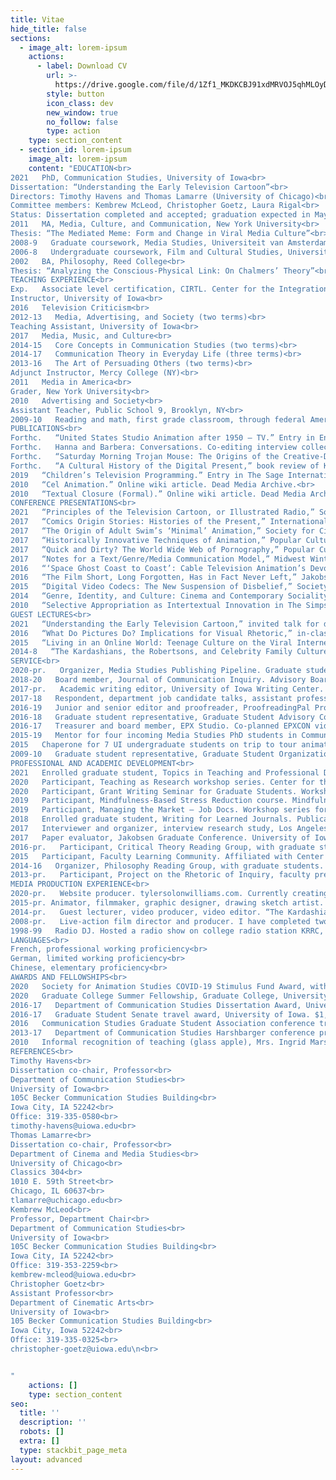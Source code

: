 ```yaml
---
title: Vitae
hide_title: false
sections:
  - image_alt: lorem-ipsum
    actions:
      - label: Download CV
        url: >-
          https://drive.google.com/file/d/1Zf1_MKDKCBJ91xdMRVOJ5qhMLOyDjHMx/view?usp=sharing
        style: button
        icon_class: dev
        new_window: true
        no_follow: false
        type: action
    type: section_content
  - section_id: lorem-ipsum
    image_alt: lorem-ipsum
    content: "EDUCATION<br>
2021   PhD, Communication Studies, University of Iowa<br>
Dissertation: “Understanding the Early Television Cartoon”<br>
Directors: Timothy Havens and Thomas Lamarre (University of Chicago)<br>
Committee members: Kembrew McLeod, Christopher Goetz, Laura Rigal<br>
Status: Dissertation completed and accepted; graduation expected in May<br>
2011   MA, Media, Culture, and Communication, New York University<br>
Thesis: “The Mediated Meme: Form and Change in Viral Media Culture”<br>
2008-9   Graduate coursework, Media Studies, Universiteit van Amsterdam, The Netherlands<br>
2006-8   Undergraduate coursework, Film and Cultural Studies, University of Minnesota<br>
2002   BA, Philosophy, Reed College<br>
Thesis: “Analyzing the Conscious-Physical Link: On Chalmers’ Theory”<br>
TEACHING EXPERIENCE<br>
Exp.   Associate level certification, CIRTL. Center for the Integration of Teaching and Learning, University of Iowa<br>
Instructor, University of Iowa<br>
2016   Television Criticism<br>
2012-13   Media, Advertising, and Society (two terms)<br>
Teaching Assistant, University of Iowa<br>
2017   Media, Music, and Culture<br>
2014-15   Core Concepts in Communication Studies (two terms)<br>
2014-17   Communication Theory in Everyday Life (three terms)<br>
2013-16   The Art of Persuading Others (two terms)<br>
Adjunct Instructor, Mercy College (NY)<br>
2011   Media in America<br>
Grader, New York University<br>
2010   Advertising and Society<br>
Assistant Teacher, Public School 9, Brooklyn, NY<br>
2009-10   Reading and math, first grade classroom, through federal America Reads / America Counts program<br>
PUBLICATIONS<br>
Forthc.   “United States Studio Animation after 1950 – TV.” Entry in Encyclopedia of Animation Studies. Edited by Eric Herhuth and Annabelle Honess Roe. Bloomsbury. Entry invited for forthcoming volume<br>
Forthc.   Hanna and Barbera: Conversations. Co-editing interview collection with Kevin Sandler. University Press of Mississippi. Securing permissions and preparing manuscript for forthcoming volume<br>
Forthc.   “Saturday Morning Trojan Mouse: The Origins of the Creative-Driven Television Cartoon.” With Lev Cantoral. In Animated Mischief: Thirty Years of Cartoon Subversiveness, 1988-2018, edited by Brian Duchaney and David Silverman. McFarland & Company. Chapter revised for forthcoming volume, awaiting final comments<br>
Forthc.   “A Cultural History of the Digital Present,” book review of Kenneth Cmiel and John Durham Peters, Promiscuous Knowledge: Information, Image, and Other Truth Games in History (2020). Journal of Communication Inquiry. Passed peer review, copy editing in advance of publication in forthcoming issue<br>
2019   “Children’s Television Programming.” Entry in The Sage International Encyclopedia of Mass Media and Society. Edited by Debra L. Merskin, Sage. Published<br>
2010   “Cel Animation.” Online wiki article. Dead Media Archive.<br>
2010   “Textual Closure (Formal).” Online wiki article. Dead Media Archive.<br>
CONFERENCE PRESENTATIONS<br>
2021   “Principles of the Television Cartoon, or Illustrated Radio,” Society for Animation Studies annual conference, New Orleans (accepted)<br>
2017   “Comics Origin Stories: Histories of the Present,” International Communication Association annual conference, San Diego<br>
2017   “The Origin of Adult Swim’s ‘Minimal’ Animation,” Society for Cinema and Media Studies annual conference, Chicago<br>
2017   “Historically Innovative Techniques of Animation,” Popular Culture Association annual conference, San Diego. Organized and chaired panel of four papers<br>
2017   “Quick and Dirty? The World Wide Web of Pornography,” Popular Culture Association annual conference, San Diego<br>
2017   “Notes for a Text/Genre/Media Communication Model,” Midwest Winter Workshop graduate conference, University of Iowa<br>
2016   “‘Space Ghost Coast to Coast’: Cable Television Animation’s Devolution or Evolution?” Society for Animation Studies annual conference, Singapore<br>
2016   “The Film Short, Long Forgotten, Has in Fact Never Left,” Jakobsen Graduate Conference, University of Iowa<br>
2015   “Digital Video Codecs: The New Suspension of Disbelief,” Society for Cinema and Media Studies annual conference, Montréal, Canada<br>
2014   “Genre, Identity, and Culture: Cinema and Contemporary Sociality,” Midwest Winter Workshop graduate conference, University of Illinois, Urbana-Champaign, IL<br>
2010   “Selective Appropriation as Intertextual Innovation in The Simpsons,” Comparative Literary and Cultural Studies Graduate Conference, Stony Brook University, Stony Brook, NY<br>
GUEST LECTURES<br>
2021   “Understanding the Early Television Cartoon,” invited talk for department colloquium. Communication Studies and Cinematic Arts, University of Iowa, currently preparing<br>
2016   “What Do Pictures Do? Implications for Visual Rhetoric,” in-class TA lecture. The Art of Persuading Others, University of Iowa<br>
2015   “Living in an Online World: Teenage Culture on the Viral Internet,” in-class TA lecture. Core Concepts in Communication Studies, University of Iowa, two years<br>
2014-8   “The Kardashians, the Robertsons, and Celebrity Family Cultures,” in-class TA lecture. Communication Theory in Everyday Life, University of Iowa, four years.<br>
SERVICE<br>
2020-pr.   Organizer, Media Studies Publishing Pipeline. Graduate student journal article writing group, University of Iowa<br>
2018-20   Board member, Journal of Communication Inquiry. Advisory Board, two years<br>
2017-pr.   Academic writing editor, University of Iowa Writing Center. Notable accomplishment: Proofread three UI nursing dissertations in APA style (Nadia Sabbagh Steinberg, Rebecca Dickinson, Miyeon Kim)<br>
2017-18   Respondent, department job candidate talks, assistant professor and associate professor positions. Department of Communication Studies, University of Iowa<br>
2016-19   Junior and senior editor and proofreader, ProofreadingPal Proofreading / Editing Services. Level 1 proofreader, level 2 Proofreader, and customer service representative. Notable accomplishment: Proofread over 300,000 total words in over 200 documents in all major writing styles<br>
2016-18   Graduate student representative, Graduate Student Advisory Committee. Department of Communication Studies, University of Iowa, two years<br>
2016-17   Treasurer and board member, EPX Studio. Co-planned EPXCON video game and animation conference, coordinated payments, and balanced budget<br>
2015-19   Mentor for four incoming Media Studies PhD students in Communication Studies. Department of Communication Studies, University of Iowa (Gavin Feller, Bailey Kelley, Alexander Koch, Brandon McCasland)<br>
2015   Chaperone for 7 UI undergraduate students on trip to tour animation and gaming studios. With animator Peter Chanthanakone. San Francisco, CA.<br>
2009-10   Graduate student representative, Graduate Student Organization. Department of Media, Culture, and Communication, New York University<br>
PROFESSIONAL AND ACADEMIC DEVELOPMENT<br>
2021   Enrolled graduate student, Topics in Teaching and Professional Development. Department of Rhetoric, University of Iowa<br>
2020   Participant, Teaching as Research workshop series. Center for the Integration of Teaching and Learning, University of Iowa. Developed TAR project for next teaching position, “Structuring Classroom Learning Communities”<br>
2020   Participant, Grant Writing Seminar for Graduate Students. Workshop series Graduate College, University of Iowa<br>
2019   Participant, Mindfulness-Based Stress Reduction course. Mindfulness Programs, University of Iowa Hospitals and Clinics, University of Iowa<br>
2019   Participant, Managing the Market – Job Docs. Workshop series for preparing job application documents, Graduate College, University of Iowa<br>
2018   Enrolled graduate student, Writing for Learned Journals. Publication preparation seminar, Graduate College, University of Iowa<br>
2017   Interviewer and organizer, interview research study, Los Angeles, CA. With IRB approval, spoke with 29 animation industry professionals and animation scholars as primary sources for dissertation research<br>
2017   Paper evaluator, Jakobsen Graduate Conference. University of Iowa<br>
2016-pr.   Participant, Critical Theory Reading Group, with graduate students. University of Iowa<br>
2015   Participant, Faculty Learning Community. Affiliated with Center for Teaching, University of Iowa<br>
2014-16   Organizer, Philosophy Reading Group, with graduate students. University of Iowa<br>
2013-pr.   Participant, Project on the Rhetoric of Inquiry, faculty pre-publication workshop series. Obermann Center, University of Iowa<br>
MEDIA PRODUCTION EXPERIENCE<br>
2020-pr.   Website producer. tylersolonwilliams.com. Currently creating professional web site with information technology professional Moneer Rifai<br>
2015-pr. Animator, filmmaker, graphic designer, drawing sketch artist. At Iowa, completed Introduction to Animation, animation production course with Peter Chanthanakone, University of Iowa. Created and edited animated/live action student film, using Autodesk Maya. Completed prerequisite coursework in Basic Drawing, a traditional figure drawing course using a variety of subjects, papers, and pencils, and Graphic Design I, a digital design course using Adobe Illustrator and Photoshop<br>
2014-pr.   Guest lecturer, video producer, video editor. “The Kardashians, the Robertsons, and Celebrity Family Cultures,” University of Iowa course guest lecture. Produced recording with assistance of media professional Peder Goodman<br>
2008-pr.   Live-action film director and producer. I have completed two student films with live action footage. The most recent is my Iowa student film, “Good Vibrations: Metamorphosis.” The first was for Filmmaking International, CREA video production course with Ellen Verhoeff, Universiteit van Amsterdam. Filmed live action student films with multiple actors, edited footage, exhibited film for campus screenings<br>
1998-99   Radio DJ. Hosted a radio show on college radio station KRRC, Reed College. Primarily played jazz and hip hop on CD and vinyl<br>
LANGUAGES<br>
French, professional working proficiency<br>
German, limited working proficiency<br>
Chinese, elementary proficiency<br>
AWARDS AND FELLOWSHIPS<br>
2020   Society for Animation Studies COVID-19 Stimulus Fund Award, with Kevin Sandler, Society for Animation Studies. $300<br>
2020   Graduate College Summer Fellowship, Graduate College, University of Iowa. $5,000<br>
2016-17   Department of Communication Studies Dissertation Award, University of Iowa. $800<br>
2016-17   Graduate Student Senate travel award, University of Iowa. $1,110 over two years<br>
2016   Communication Studies Graduate Student Association conference travel award. $165<br>
2013-17   Department of Communication Studies Harshbarger conference presentation travel award, University of Iowa. $3,000 over five years<br>
2010   Informal recognition of teaching (glass apple), Mrs. Ingrid Marshall, PS 9, Brooklyn, NY<br>
REFERENCES<br>
Timothy Havens<br>
Dissertation co-chair, Professor<br>
Department of Communication Studies<br>
University of Iowa<br>
105C Becker Communication Studies Building<br>
Iowa City, IA 52242<br>
Office: 319-335-0580<br>
timothy-havens@uiowa.edu<br>
Thomas Lamarre<br>
Dissertation co-chair, Professor<br>
Department of Cinema and Media Studies<br>
University of Chicago<br>
Classics 304<br>
1010 E. 59th Street<br>
Chicago, IL 60637<br>
tlamarre@uchicago.edu<br>
Kembrew McLeod<br>
Professor, Department Chair<br>
Department of Communication Studies<br>
University of Iowa<br>
105C Becker Communication Studies Building<br>
Iowa City, IA 52242<br>
Office: 319-353-2259<br>
kembrew-mcleod@uiowa.edu<br>
Christopher Goetz<br>
Assistant Professor<br>
Department of Cinematic Arts<br>
University of Iowa<br>
105 Becker Communication Studies Building<br>
Iowa City, Iowa 52242<br>
Office: 319-335-0325<br>
christopher-goetz@uiowa.edu\n<br>


"
    actions: []
    type: section_content
seo:
  title: ''
  description: ''
  robots: []
  extra: []
  type: stackbit_page_meta
layout: advanced
---
```

